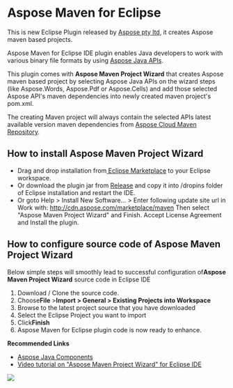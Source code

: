 # Aspose Maven for Eclipse

This is new Eclipse Plugin released by [Aspose pty ltd](http://www.aspose.com), it creates Aspose maven based projects.

Aspose Maven for Eclipse IDE plugin enables Java developers to work with various binary file formats by using [ Aspose Java APIs](http://www.aspose.com/java/total-component.aspx).

 This plugin comes with **Aspose Maven Project Wizard** that creates Aspose maven based project by selecting Aspose Java APIs on the wizard steps (like Aspose.Words, Aspose.Pdf or Aspose.Cells) and add those selected Aspose API's maven dependencies into newly created maven project's pom.xml.

 The creating Maven project will always contain the selected APIs latest available version maven dependencies from [Aspose Cloud Maven Repository](http://maven.aspose.com/artifactory/webapp/home.html?0).
 
## How to install Aspose Maven Project Wizard

*   Drag and drop installation from[ Eclipse Marketplace](http://marketplace.eclipse.org/content/aspose-maven-project-wizard) to your Eclipse workspace.
*   Or download the plugin jar from [Release](https://github.com/asposemarketplace/Aspose_Maven_for_Eclipse/releases) and copy it into /dropins folder of Eclipse installation and restart the IDE. 
*   Or goto Help > Install New Software... > Enter following update site url in Work with:
    http://cdn.aspose.com/marketplace/maven
Then select "Aspose Maven Project Wizard" and Finish. Accept License Agreement and Install the plugin.

## How to configure source code of Aspose Maven Project Wizard

Below simple steps will smoothly lead to successful configuration of**Aspose Maven Project Wizard** source code in Eclipse IDE

1.  Download / Clone the source code.
2.  Choose**File** >**Import > General > Existing Projects into Workspace**
3.  Browse to the latest project source that you have downloaded
4.  Select the Eclipse Project you want to import
5.  Click**Finish**
6.  Aspose Maven for Eclipse plugin code is now ready to enhance.

**Recommended Links**

*   [Aspose Java Components](http://www.aspose.com/java/total-component.aspx)
*   [Video tutorial on "Aspose Maven Project Wizard" for Eclipse IDE](https://youtu.be/qQqHOEhRTUM)

![](http://i.imgur.com/IB3pzFP.jpg)
